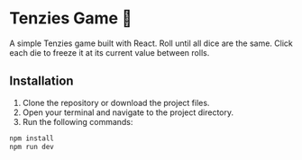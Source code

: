 # Tenzies Game 🎲

A simple Tenzies game built with React. Roll until all dice are the same. Click each die to freeze it at its current value between rolls.

## Installation

1. Clone the repository or download the project files.
2. Open your terminal and navigate to the project directory.
3. Run the following commands:

```bash
npm install
npm run dev

